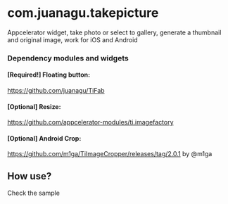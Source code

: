 # com.juanagu.takepicture
Appcelerator widget, take photo or select to gallery, generate a thumbnail and original image, work for iOS and Android

### Dependency modules and widgets


#### [Required!] Floating button:
https://github.com/juanagu/TiFab

#### [Optional] Resize:
https://github.com/appcelerator-modules/ti.imagefactory

#### [Optional] Android Crop:
https://github.com/m1ga/TiImageCropper/releases/tag/2.0.1 by @m1ga



## How use?

Check the sample
